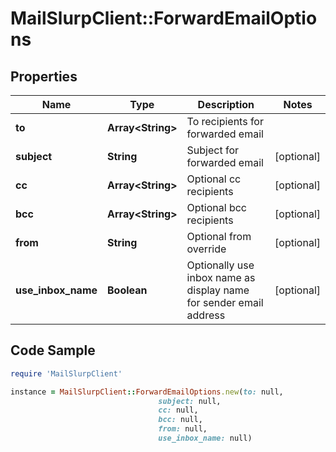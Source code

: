 # MailSlurpClient::ForwardEmailOptions

## Properties

Name | Type | Description | Notes
------------ | ------------- | ------------- | -------------
**to** | **Array&lt;String&gt;** | To recipients for forwarded email | 
**subject** | **String** | Subject for forwarded email | [optional] 
**cc** | **Array&lt;String&gt;** | Optional cc recipients | [optional] 
**bcc** | **Array&lt;String&gt;** | Optional bcc recipients | [optional] 
**from** | **String** | Optional from override | [optional] 
**use_inbox_name** | **Boolean** | Optionally use inbox name as display name for sender email address | [optional] 

## Code Sample

```ruby
require 'MailSlurpClient'

instance = MailSlurpClient::ForwardEmailOptions.new(to: null,
                                 subject: null,
                                 cc: null,
                                 bcc: null,
                                 from: null,
                                 use_inbox_name: null)
```



